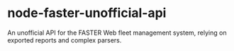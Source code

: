 # node-faster-unofficial-api
An unofficial API for the FASTER Web fleet management system, relying on exported reports and complex parsers.
